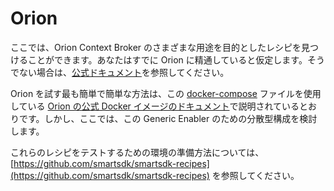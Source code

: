 # Orion

ここでは、Orion Context Broker のさまざまな用途を目的としたレシピを見つけることができます。あなたはすでに Orion に精通していると仮定します。そうでない場合は、[公式ドキュメント](https://catalogue.fiware.org/enablers/publishsubscribe-context-broker-orion-context-broker)を参照してください。

Orion を試す最も簡単で簡単な方法は、この [docker-compose](https://github.com/telefonicaid/fiware-orion/blob/master/docker/docker-compose.yml) ファイルを使用している [Orion の公式 Docker イメージのドキュメント](https://hub.docker.com/r/fiware/orion/)で説明されているとおりです。しかし、ここでは、この  Generic Enabler のための分散型構成を検討します。

これらのレシピをテストするための環境の準備方法については、[https://github.com/smartsdk/smartsdk-recipes](https://github.com/smartsdk/smartsdk-recipes) を参照してください。
